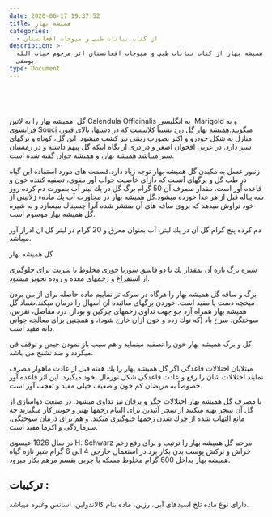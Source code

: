 ```yaml
---
date: 2020-06-17 19:37:52
title: هميشه بهار
categories:
  - از کتاب نباتات طبی و میوجات افغانستان
description: >-
  معرفی هميشه بهار از کتاب نباتات طبی و میوجات افغانستان اثر مرحوم حیات الله
  یوسفی
type: Document
---
```


## &nbsp;

گل &nbsp;هميشه بهار را به لاتین Calendula Officinalis به انگلیسی &nbsp;Marigold و به فرانسوی Souci میگویند.هميشه بهار گل زرد نسبتاً كلانيست كه در دشتها، بالای قبور، منازل به شكل خودرو و اكثر بصورت زينتی نيز كشت ميشود. اين گل، كوتاه و برگهای سبز دارد. در عربی اقحوان اصغر و در دری از نگاه اينكه گل پيهم داشته و در زمستان سبز ميباشد هميشه بهار، و هميشه جوان گفته شده است.

زنبور عسل به مكيدن گل هميشه بهار توجه زياد دارد.قسمت های مورد استفاده اين گياه در طب گل و برگهای آنست كه دارای خاصيت خواب آور مقوی، تصفيه كننده خون و قاعده آور است. مقدار مصرف آن 50 گرام برگ گل در يك ليتر آب بصورت دم كرده روز سه پياله قبل از هر غذا خورده ميشود.گل هميشه بهار در مجاورت آب يك مادهء ژلاتينی از خود تراوش ميدهد كه بروی ساقه های آن منتشر شده آنرا چسپناك ميسازد و به شيره گل هميشه بهار موسوم است.

دم كرده پنج گرام گل آن در يك ليتر، آب بعنوان معرق و 20 گرام در ليتر گل ان ادرار آور ميباشد.

گل همیشه بهار

شيره برگ تازه آن بمقدار يك تا دو قاشق شوربا خوری مخلوط با شربت برای جلوگيری از استفراغ و زخمهای معده و روده تجويز ميشود.

برگ و ساقه گل هميشه بهار را هرگاه در سركه تر نماييم ماده حاصله برای از بين بردن ميخچه دست پا مفيد است. خوردن برگهای سائيده آن اسهال را درمان ميكند.ضماد گل هميشه بهار همراه آرد جو جهت تداوی زخمهای چركين و بودار، درد مفاصل، نقرس، سوختگی، سرخ باد (كه نوك زده و خون ازان خارج شود)، و همچنين برای معالجه جوانی دانه مفيد است.

گل و برگ هميشه بهار خون را تصفيه مينمايد و هم سبب باز نمودن حيض و توقف قی ميگردد و ضد تشنج می باشد.

مبتلايان اختلالات قاعدگی اگر گل هميشه بهار را يك هفته قبل از عادت ماهوار مصرف نمايند اختلالات شان را رفع و عادت قاعدگی شكل نورمال بخود ميگيرد. اين اثر قاعده آور خصوصاً به مريضان كم خون و ضعيف خيلی مفيد و تعجب آور است.

با مصرف گل هميشه بهار اختلالات جگر و يرقان نيز تداوی ميشود. در صنعت دواسازی از گل آن تينچر تهيه ميكنند از تينچر آئيدين برای التيام زخمها بهتر و خوبتر كار ميگيرند چه مانع التهاب شده از چرك شدن زخمها جلوگيری ميكند. و هم برای درمان سوختگی، سرمازدگی و اكزما مفيد است.

در سال 1926 عيسوی H. Schwarz مرحم گل هميشه بهار را ترتيب و برای رفع زخم خراش و تركش پوست بدن بكار برد.در استعمال خارجی 4 الی 6 گرام شير تازه گياه هميشه بهار بداخل 600 گرام مخلوط مسكه يا چربی بقسم مرهم بكار ميرود.

## تركيبات :

دارای نوع ماده تلخ اسيدهای آبی، رزين، ماده بنام كالاندولين، اسانس وغيره ميباشد.
